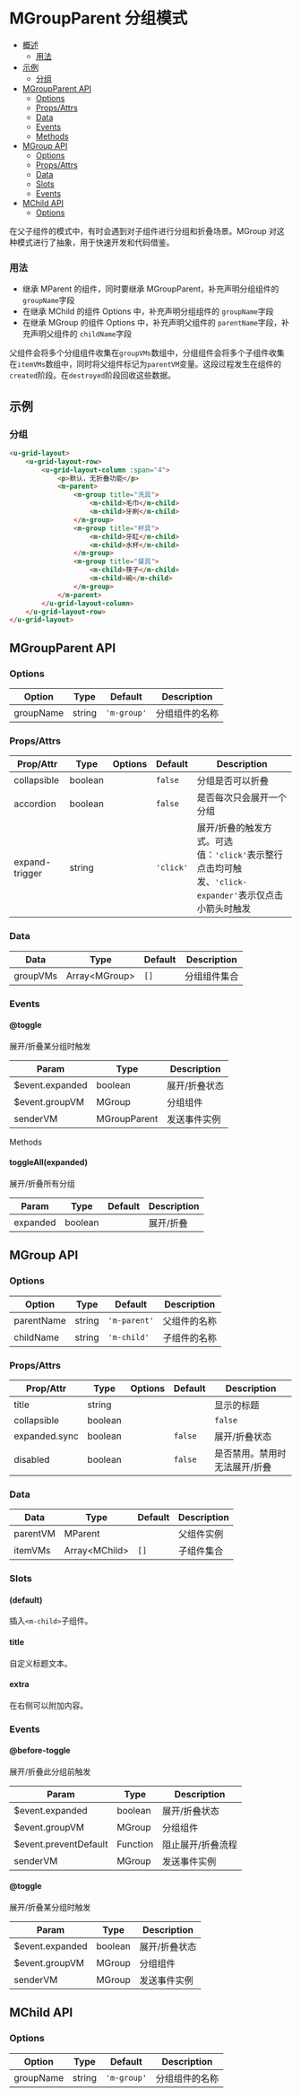 <!-- 该 README.md 根据 api.yaml 和 docs/*.md 自动生成，为了方便在 GitHub 和 NPM 上查阅。如需修改，请查看源文件 -->

# MGroupParent 分组模式

- [概述](#undefined)
    - [用法](#用法)
- [示例](#示例)
    - [分组](#分组)
- [MGroupParent API](#mgroupparent-api)
    - [Options](#options)
    - [Props/Attrs](#propsattrs)
    - [Data](#data)
    - [Events](#events)
    - [Methods](#methods)
- [MGroup API](#mgroup-api)
    - [Options](#options-2)
    - [Props/Attrs](#propsattrs-2)
    - [Data](#data-2)
    - [Slots](#slots)
    - [Events](#events-2)
- [MChild API](#mchild-api)
    - [Options](#options-3)

在父子组件的模式中，有时会遇到对子组件进行分组和折叠场景。MGroup 对这种模式进行了抽象，用于快速开发和代码借鉴。

### 用法

- 继承 MParent 的组件，同时要继承 MGroupParent，补充声明分组组件的 `groupName`字段
- 在继承 MChild 的组件 Options 中，补充声明分组组件的 `groupName`字段
- 在继承 MGroup 的组件 Options 中，补充声明父组件的 `parentName`字段，补充声明父组件的 `childName`字段

父组件会将多个分组组件收集在`groupVMs`数组中，分组组件会将多个子组件收集在`itemVMs`数组中，同时将父组件标记为`parentVM`变量。这段过程发生在组件的`created`阶段。在`destroyed`阶段回收这些数据。

## 示例

### 分组

``` html
<u-grid-layout>
    <u-grid-layout-row>
        <u-grid-layout-column :span="4">
            <p>默认，无折叠功能</p>
            <m-parent>
                <m-group title="洗具">
                    <m-child>毛巾</m-child>
                    <m-child>牙刷</m-child>
                </m-group>
                <m-group title="杯具">
                    <m-child>牙缸</m-child>
                    <m-child>水杯</m-child>
                </m-group>
                <m-group title="餐具">
                    <m-child>筷子</m-child>
                    <m-child>碗</m-child>
                </m-group>
            </m-parent>
        </u-grid-layout-column>
    </u-grid-layout-row>
</u-grid-layout>
```

## MGroupParent API
### Options

| Option | Type | Default | Description |
| ------ | ---- | ------- | ----------- |
| groupName | string | `'m-group'` | 分组组件的名称 |

### Props/Attrs

| Prop/Attr | Type | Options | Default | Description |
| --------- | ---- | ------- | ------- | ----------- |
| collapsible | boolean |  | `false` | 分组是否可以折叠 |
| accordion | boolean |  | `false` | 是否每次只会展开一个分组 |
| expand-trigger | string |  | `'click'` | 展开/折叠的触发方式。可选值：`'click'`表示整行点击均可触发、`'click-expander'`表示仅点击小箭头时触发 |

### Data

| Data | Type | Default | Description |
| ---- | ---- | ------- | ----------- |
| groupVMs | Array\<MGroup\> | `[]` | 分组组件集合 |

### Events

#### @toggle

展开/折叠某分组时触发

| Param | Type | Description |
| ----- | ---- | ----------- |
| $event.expanded | boolean | 展开/折叠状态 |
| $event.groupVM | MGroup | 分组组件 |
| senderVM | MGroupParent | 发送事件实例 |

Methods

#### toggleAll(expanded)

展开/折叠所有分组

| Param | Type | Default | Description |
| ----- | ---- | ------- | ----------- |
| expanded | boolean |  | 展开/折叠 |

## MGroup API
### Options

| Option | Type | Default | Description |
| ------ | ---- | ------- | ----------- |
| parentName | string | `'m-parent'` | 父组件的名称 |
| childName | string | `'m-child'` | 子组件的名称 |

### Props/Attrs

| Prop/Attr | Type | Options | Default | Description |
| --------- | ---- | ------- | ------- | ----------- |
| title | string |  |  | 显示的标题 |
| collapsible | boolean |  |  | `false` |
| expanded.sync | boolean |  | `false` | 展开/折叠状态 |
| disabled | boolean |  | `false` | 是否禁用。禁用时无法展开/折叠 |

### Data

| Data | Type | Default | Description |
| ---- | ---- | ------- | ----------- |
| parentVM | MParent |  | 父组件实例 |
| itemVMs | Array\<MChild\> | `[]` | 子组件集合 |

### Slots

#### (default)

插入`<m-child>`子组件。

#### title

自定义标题文本。

#### extra

在右侧可以附加内容。

### Events

#### @before-toggle

展开/折叠此分组前触发

| Param | Type | Description |
| ----- | ---- | ----------- |
| $event.expanded | boolean | 展开/折叠状态 |
| $event.groupVM | MGroup | 分组组件 |
| $event.preventDefault | Function | 阻止展开/折叠流程 |
| senderVM | MGroup | 发送事件实例 |

#### @toggle

展开/折叠某分组时触发

| Param | Type | Description |
| ----- | ---- | ----------- |
| $event.expanded | boolean | 展开/折叠状态 |
| $event.groupVM | MGroup | 分组组件 |
| senderVM | MGroup | 发送事件实例 |

## MChild API
### Options

| Option | Type | Default | Description |
| ------ | ---- | ------- | ----------- |
| groupName | string | `'m-group'` | 分组组件的名称 |

